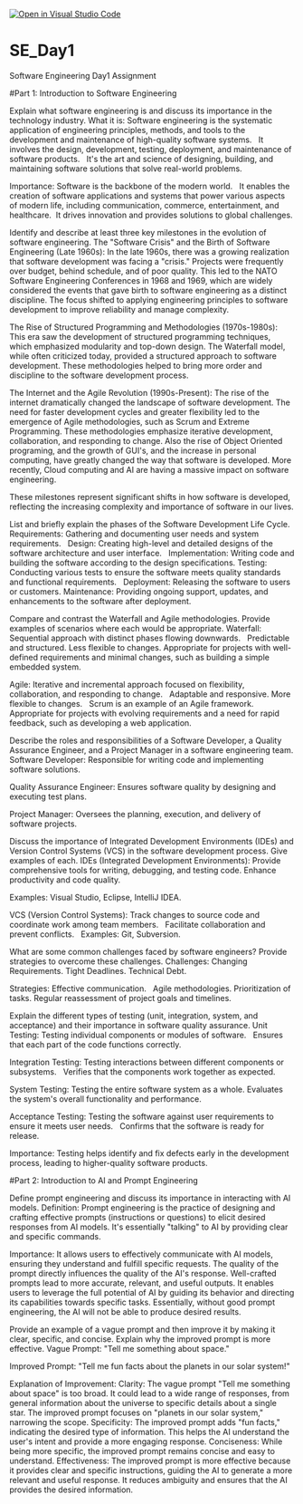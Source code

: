 [![Open in Visual Studio Code](https://classroom.github.com/assets/open-in-vscode-2e0aaae1b6195c2367325f4f02e2d04e9abb55f0b24a779b69b11b9e10269abc.svg)](https://classroom.github.com/online_ide?assignment_repo_id=18747121&assignment_repo_type=AssignmentRepo)
# SE_Day1
Software Engineering Day1 Assignment

#Part 1: Introduction to Software Engineering

Explain what software engineering is and discuss its importance in the technology industry.
What it is:
Software engineering is the systematic application of engineering principles, methods, and tools to the development and maintenance of high-quality software systems.   
It involves the design, development, testing, deployment, and maintenance of software products.   
It's the art and science of designing, building, and maintaining software solutions that solve real-world problems.

Importance:
Software is the backbone of the modern world.   
It enables the creation of software applications and systems that power various aspects of modern life, including communication, commerce, entertainment, and healthcare.  
It drives innovation and provides solutions to global challenges.


Identify and describe at least three key milestones in the evolution of software engineering.
The "Software Crisis" and the Birth of Software Engineering (Late 1960s):
In the late 1960s, there was a growing realization that software development was facing a "crisis." Projects were frequently over budget, behind schedule, and of poor quality.
This led to the NATO Software Engineering Conferences in 1968 and 1969, which are widely considered the events that gave birth to software engineering as a distinct discipline.
The focus shifted to applying engineering principles to software development to improve reliability and manage complexity.

The Rise of Structured Programming and Methodologies (1970s-1980s):
This era saw the development of structured programming techniques, which emphasized modularity and top-down design.
The Waterfall model, while often criticized today, provided a structured approach to software development.
These methodologies helped to bring more order and discipline to the software development process.

The Internet and the Agile Revolution (1990s-Present):
The rise of the internet dramatically changed the landscape of software development.
The need for faster development cycles and greater flexibility led to the emergence of Agile methodologies, such as Scrum and Extreme Programming.
These methodologies emphasize iterative development, collaboration, and responding to change.
Also the rise of Object Oriented programing, and the growth of GUI's, and the increase in personal computing, have greatly changed the way that software is developed.
More recently, Cloud computing and AI are having a massive impact on software engineering.

These milestones represent significant shifts in how software is developed, reflecting the increasing complexity and importance of software in our lives.


List and briefly explain the phases of the Software Development Life Cycle.
Requirements: Gathering and documenting user needs and system requirements.   
Design: Creating high-level and detailed designs of the software architecture and user interface.   
Implementation: Writing code and building the software according to the design specifications.
Testing: Conducting various tests to ensure the software meets quality standards and functional requirements.   
Deployment: Releasing the software to users or customers.
Maintenance: Providing ongoing support, updates, and enhancements to the software after deployment.


Compare and contrast the Waterfall and Agile methodologies. Provide examples of scenarios where each would be appropriate.
Waterfall:
Sequential approach with distinct phases flowing downwards.   
Predictable and structured.
Less flexible to changes.
Appropriate for projects with well-defined requirements and minimal changes, such as building a simple embedded system.

Agile:
Iterative and incremental approach focused on flexibility, collaboration, and responding to change.   
Adaptable and responsive.
More flexible to changes.   
Scrum is an example of an Agile framework.   
Appropriate for projects with evolving requirements and a need for rapid feedback, such as developing a web application.


Describe the roles and responsibilities of a Software Developer, a Quality Assurance Engineer, and a Project Manager in a software engineering team.
Software Developer:
Responsible for writing code and implementing software solutions.

Quality Assurance Engineer:
Ensures software quality by designing and executing test plans.

Project Manager:
Oversees the planning, execution, and delivery of software projects.


Discuss the importance of Integrated Development Environments (IDEs) and Version Control Systems (VCS) in the software development process. Give examples of each.
IDEs (Integrated Development Environments):
Provide comprehensive tools for writing, debugging, and testing code.
Enhance productivity and code quality.

Examples: Visual Studio, Eclipse, IntelliJ IDEA.

VCS (Version Control Systems):
Track changes to source code and coordinate work among team members.   
Facilitate collaboration and prevent conflicts.   
Examples: Git, Subversion.


What are some common challenges faced by software engineers? Provide strategies to overcome these challenges.
Challenges:
Changing Requirements.
Tight Deadlines.
Technical Debt.

Strategies:
Effective communication.   
Agile methodologies.
Prioritization of tasks.
Regular reassessment of project goals and timelines.


Explain the different types of testing (unit, integration, system, and acceptance) and their importance in software quality assurance.
Unit Testing:
Testing individual components or modules of software.   
Ensures that each part of the code functions correctly.  

Integration Testing:
Testing interactions between different components or subsystems.   
Verifies that the components work together as expected.

System Testing:
Testing the entire software system as a whole.
Evaluates the system's overall functionality and performance.

Acceptance Testing:
Testing the software against user requirements to ensure it meets user needs.   
Confirms that the software is ready for release.

Importance:
Testing helps identify and fix defects early in the development process, leading to higher-quality software products.


#Part 2: Introduction to AI and Prompt Engineering


Define prompt engineering and discuss its importance in interacting with AI models.
Definition:
Prompt engineering is the practice of designing and crafting effective prompts (instructions or questions) to elicit desired responses from AI models. It's essentially "talking" to AI by providing clear and specific commands.

Importance:
It allows users to effectively communicate with AI models, ensuring they understand and fulfill specific requests.
The quality of the prompt directly influences the quality of the AI's response. Well-crafted prompts lead to more accurate, relevant, and useful outputs.
It enables users to leverage the full potential of AI by guiding its behavior and directing its capabilities towards specific tasks.
Essentially, without good prompt engineering, the AI will not be able to produce desired results.


Provide an example of a vague prompt and then improve it by making it clear, specific, and concise. Explain why the improved prompt is more effective.
Vague Prompt:
"Tell me something about space."

Improved Prompt:
"Tell me fun facts about the planets in our solar system!"

Explanation of Improvement:
Clarity: The vague prompt "Tell me something about space" is too broad. It could lead to a wide range of responses, from general information about the universe to specific details about a single star. The improved prompt focuses on "planets in our solar system," narrowing the scope.
Specificity: The improved prompt adds "fun facts," indicating the desired type of information. This helps the AI understand the user's intent and provide a more engaging response.
Conciseness: While being more specific, the improved prompt remains concise and easy to understand.
Effectiveness: The improved prompt is more effective because it provides clear and specific instructions, guiding the AI to generate a more relevant and useful response. It reduces ambiguity and ensures that the AI provides the desired information.
